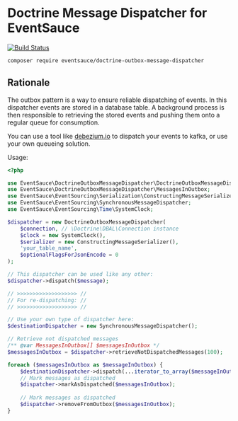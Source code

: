 # Doctrine Message Dispatcher for EventSauce

[![Build Status](https://travis-ci.org/EventSaucePHP/DoctrineOutboxMessageDispatcher.svg?branch=master)](https://travis-ci.org/EventSaucePHP/DoctrineMessageRepository)

```bash
composer require eventsauce/doctrine-outbox-message-dispatcher
```

## Rationale

The outbox pattern is a way to ensure reliable dispatching of events. In this dispatcher events
are stored in a database table. A background process is then responsible to retrieving the stored
events and pushing them onto a regular queue for consumption.

You can use a tool like [debezium.io](https://debezium.io/) to dispatch your events to kafka,
or use your own queueing solution. 

Usage:

```php
<?php

use EventSauce\DoctrineOutboxMessageDispatcher\DoctrineOutboxMessageDispatcher;
use EventSauce\DoctrineOutboxMessageDispatcher\MessagesInOutbox;
use EventSauce\EventSourcing\Serialization\ConstructingMessageSerializer;
use EventSauce\EventSourcing\SynchronousMessageDispatcher;
use EventSauce\EventSourcing\Time\SystemClock;

$dispatcher = new DoctrineOutboxMessageDispatcher(
    $connection, // \Doctrine\DBAL\Connection instance
    $clock = new SystemClock(),
    $serializer = new ConstructingMessageSerializer(),
    'your_table_name',
    $optionalFlagsForJsonEncode = 0
);

// This dispatcher can be used like any other:
$dispatcher->dispatch($message);

// >>>>>>>>>>>>>>>>>>> //
// For re-dispatching: // 
// >>>>>>>>>>>>>>>>>>> //

// Use your own type of dispatcher here:
$destinationDispatcher = new SynchronousMessageDispatcher();

// Retrieve not dispatched messages
/** @var MessagesInOutbox[] $messagesInOutbox */
$messagesInOutbox = $dispatcher->retrieveNotDispatchedMessages(100);

foreach ($messagesInOutbox as $messageInOutbox) {
    $destinationDispatcher->dispatch(...iterator_to_array($messageInOutbox->messages()));
    // Mark messages as dispatched
    $dispatcher->markAsDispatched($messagesInOutbox);
    
    // Mark messages as dispatched
    $dispatcher->removeFromOutbox($messagesInOutbox);
}
```
